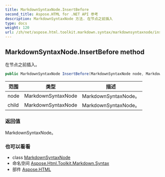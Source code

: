 ```yaml
---
title: MarkdownSyntaxNode.InsertBefore
second_title: Aspose.HTML for .NET API 参考
description: MarkdownSyntaxNode 方法. 在节点之前插入
type: docs
weight: 120
url: /zh/net/aspose.html.toolkit.markdown.syntax/markdownsyntaxnode/insertbefore/
---
```

## MarkdownSyntaxNode.InsertBefore method

在节点之前插入。

```csharp
public MarkdownSyntaxNode InsertBefore(MarkdownSyntaxNode node, MarkdownSyntaxNode child)
```

| 范围 | 类型 | 描述 |
| --- | --- | --- |
| node | MarkdownSyntaxNode | MarkdownSyntaxNode。 |
| child | MarkdownSyntaxNode | MarkdownSyntaxNode。 |

### 返回值

MarkdownSyntaxNode。

### 也可以看看

* class [MarkdownSyntaxNode](../)
* 命名空间 [Aspose.Html.Toolkit.Markdown.Syntax](../../markdownsyntaxnode/)
* 部件 [Aspose.HTML](../../../)


